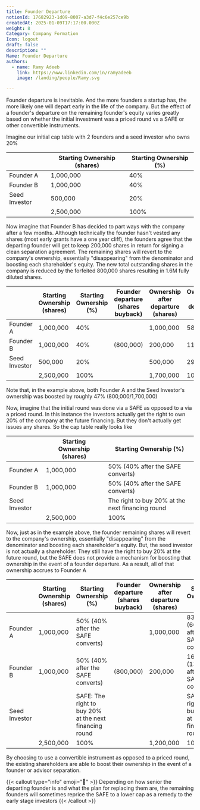 ```yaml
---
title: Founder Departure
notionId: 17682923-1d09-8007-a3d7-f4c6e257ce9b
createdAt: 2025-01-09T17:17:00.000Z
weight: 8
Category: Company Formation
Icon: logout
draft: false
description: ""
Name: Founder Departure
authors:
  - name: Ramy Adeeb
    link: https://www.linkedin.com/in/ramyadeeb
    image: /landing/people/Ramy.svg

---
```



Founder departure is inevitable.  And the more founders a startup has, the more likely one will depart early in the life of the company.  But the effect of a founder's departure on the remaining founder's equity varies greatly based on whether the initial investment was a priced round vs a SAFE or other convertible instruments.


Imagine our initial cap table with 2 founders and a seed investor who owns 20%


|               | Starting Ownership (shares) | Starting Ownership (%) |
| ------------- | --------------------------- | ---------------------- |
| Founder A     | 1,000,000                   | 40%                    |
| Founder B     | 1,000,000                   | 40%                    |
| Seed Investor | 500,000                     | 20%                    |
|               | 2,500,000                   | 100%                   |


Now imagine that Founder B has decided to part ways with the company after a few months.  Although technically the founder hasn't vested any shares (most early grants have a one year cliff), the founders agree that the departing founder will get to keep 200,000 shares in return for signing a clean separation agreement.  The remaining shares will revert to the company's ownership, essentially "disappearing" from the denominator and boosting each shareholder's equity. The new total outstanding shares in the company is reduced by the forfeited 800,000 shares resulting in 1.6M fully diluted shares.


|               | Starting Ownership (shares) | Starting Ownership (%) | Founder departure (shares buyback) | Ownership after departure (shares) | Ownership after departure (%) |
| ------------- | --------------------------- | ---------------------- | ---------------------------------- | ---------------------------------- | ----------------------------- |
| Founder A     | 1,000,000                   | 40%                    |                                    | 1,000,000                          | 58.82%                        |
| Founder B     | 1,000,000                   | 40%                    | (800,000)                          | 200,000                            | 11.76%                        |
| Seed Investor | 500,000                     | 20%                    |                                    | 500,000                            | 29.41%                        |
|               | 2,500,000                   | 100%                   |                                    | 1,700,000                          | 100%                          |


Note that, in the example above, both Founder A and the Seed Investor's ownership  was boosted by roughly 47% (800,000/1,700,000)


Now, imagine that the initial round was done via a SAFE as opposed to a via a priced round. In this instance the investors actually get the right to own 20% of the company at the future financing. But they don't actually get issues any shares. So the cap table really looks like


|               | Starting Ownership (shares) | Starting Ownership (%)                           |
| ------------- | --------------------------- | ------------------------------------------------ |
| Founder A     | 1,000,000                   | 50% (40% after the SAFE converts)                |
| Founder B     | 1,000,000                   | 50% (40% after the SAFE converts)                |
| Seed Investor |                             | The right to buy 20% at the next financing round |
|               | 2,500,000                   | 100%                                             |


Now, just as in the example above, the founder remaining shares will revert to the company's ownership, essentially "disappearing" from the denominator and boosting each shareholder's equity. But, the seed investor is not actually a shareholder.  They still have the right to buy 20% at the future round, but the SAFE does not provide a mechanism for boosting that ownership in the event of a founder departure.  As a result, all of that ownership accrues to Founder A


|               | Starting Ownership (shares) | Starting Ownership (%)                                 | Founder departure (shares buyback) | Ownership after departure (shares) | Starting Ownership (%)                                 |
| ------------- | --------------------------- | ------------------------------------------------------ | ---------------------------------- | ---------------------------------- | ------------------------------------------------------ |
| Founder A     | 1,000,000                   | 50% (40% after the SAFE converts)                      |                                    | 1,000,000                          | 83.3% (66.6% after the SAFE converts)                  |
| Founder B     | 1,000,000                   | 50% (40% after the SAFE converts)                      | (800,000)                          | 200,000                            | 16.6% (13.3% after the SAFE converts)                  |
| Seed Investor |                             | SAFE: The right to buy 20% at the next financing round |                                    |                                    | SAFE: The right to buy 20% at the next financing round |
|               | 2,500,000                   | 100%                                                   |                                    | 1,200,000                          | 100%                                                   |


By choosing to use a convertible instrument as opposed to a priced round, the existing shareholders are able to boost their ownership in the event of a founder or advisor separation.


{{< callout type="info" emoji="📢" >}}
Depending on how senior the departing founder is and what the plan for replacing them are, the remaining founders will sometimes reprice the SAFE to a lower cap as a remedy to the early stage investors
{{< /callout >}}

